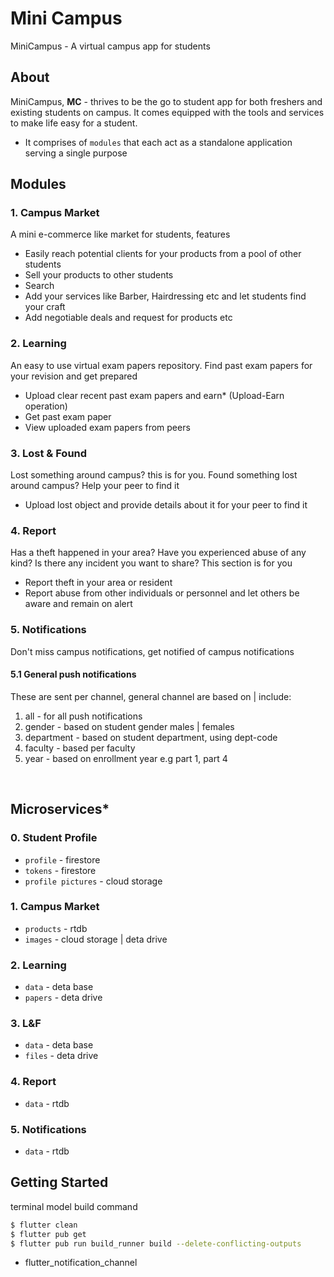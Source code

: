 # Mini Campus

MiniCampus - A virtual campus app for students

## About
MiniCampus, **MC** - thrives to be the go to student app for both freshers and existing students on campus. It comes equipped with the tools and services to make life easy for a student.
- It comprises of `modules` that each act as a standalone application serving a single purpose

## Modules
### 1. Campus Market
A mini e-commerce like market for students, features
- Easily reach potential clients for your products from a pool of other students
- Sell your products to other students
- Search 
- Add your services like Barber, Hairdressing etc and let students find your craft
- Add negotiable deals and request for products etc

### 2. Learning
An easy to use virtual exam papers repository. Find past exam papers for your revision and get prepared
- Upload clear recent past exam papers and earn* (Upload-Earn operation)
- Get past exam paper
- View uploaded exam papers from peers

### 3. Lost & Found
Lost something around campus? this is for you. Found something lost around campus? Help your peer to find it
- Upload lost object and provide details about it for your peer to find it

### 4. Report
Has a theft happened in your area? Have you experienced abuse of any kind? Is there any incident you want to share?
This section is for you
- Report theft in your area or resident
- Report abuse from other individuals or personnel and let others be aware and remain on alert

### 5. Notifications
Don't miss campus notifications, get notified of campus notifications
#### 5.1 General push notifications
These are sent per channel, general channel are based on | include:
1. all - for all push notifications
2. gender - based on student gender males | females
3. department - based on student department, using dept-code
4. faculty - based per faculty
5. year - based on enrollment year e.g part 1, part 4

 
<br>

## Microservices*
### 0. Student Profile
- `profile` - firestore
- `tokens` - firestore
- `profile pictures` - cloud storage

### 1. Campus Market
- `products` - rtdb
- `images` - cloud storage | deta drive

### 2. Learning
- `data` - deta base
- `papers` - deta drive

### 3. L&F
- `data` - deta base
- `files` - deta drive

### 4. Report
- `data` - rtdb

### 5. Notifications
- `data` - rtdb


## Getting Started

terminal model build command
```bash
$ flutter clean
$ flutter pub get
$ flutter pub run build_runner build --delete-conflicting-outputs
```

* flutter_notification_channel